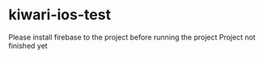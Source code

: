 # kiwari-ios-test
Please install firebase to the project before running the project
Project not finished yet
